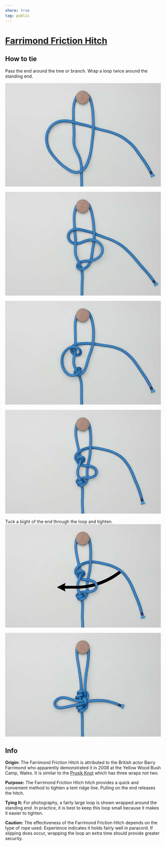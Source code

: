 ```yaml
---  
share: true  
tag: public  
---  
```

  
  
# [Farrimond Friction Hitch](https://www.animatedknots.com/farrimond-friction-hitch-knot)  
  
## How to tie  
Pass the end around the tree or branch. Wrap a loop twice around the standing end.  
  
  
![Pasted image 20230414122805.png](./resources/DIY/attachements/Pasted%20image%2020230414122805.png)  
  
![Pasted image 20230414122813.png](./resources/DIY/attachements/Pasted%20image%2020230414122813.png)  
  
![Pasted image 20230414122817.png](./resources/DIY/attachements/Pasted%20image%2020230414122817.png)  
  
![Pasted image 20230414122821.png](./resources/DIY/attachements/Pasted%20image%2020230414122821.png)  
  
Tuck a bight of the end through the loop and tighten.  
![Pasted image 20230414122827.png](./resources/DIY/attachements/Pasted%20image%2020230414122827.png)  
  
![Pasted image 20230414122843.png](./resources/DIY/attachements/Pasted%20image%2020230414122843.png)  
  
  
## Info  
**Origin:** The Farrimond Friction Hitch is attributed to the British actor Barry Farrimond who apparently demonstrated it in 2008 at the Yellow Wood Bush Camp, Wales. It is similar to the [Prusik Knot](https://www.animatedknots.com/prusik-knot) which has three wraps not two.  
  
**Purpose:** The Farrimond Friction Hitch hitch provides a quick and convenient method to tighten a tent ridge line. Pulling on the end releases the hitch.  
  
**Tying It:** For photography, a fairly large loop is shown wrapped around the standing end. In practice, it is best to keep this loop small because it makes it easier to tighten.  
  
**Caution:** The effectiveness of the Farrimond Friction Hitch depends on the type of rope used. Experience indicates it holds fairly well in paracord. If slipping does occur, wrapping the loop an extra time should provide greater security.